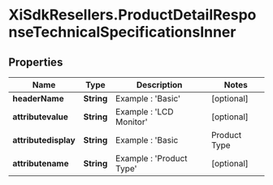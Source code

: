 # XiSdkResellers.ProductDetailResponseTechnicalSpecificationsInner

## Properties

Name | Type | Description | Notes
------------ | ------------- | ------------- | -------------
**headerName** | **String** | Example : &#39;Basic&#39; | [optional] 
**attributevalue** | **String** | Example : &#39;LCD Monitor&#39; | [optional] 
**attributedisplay** | **String** | Example : &#39;Basic|Product Type|LCD Monitor&#39; | [optional] 
**attributename** | **String** | Example : &#39;Product Type&#39; | [optional] 



